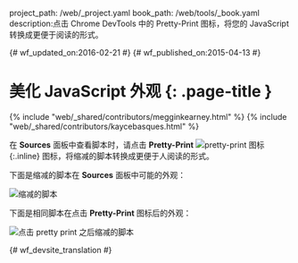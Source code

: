 project_path: /web/_project.yaml
book_path: /web/tools/_book.yaml
description:点击 Chrome DevTools 中的 Pretty-Print 图标，将您的 JavaScript 转换成更便于阅读的形式。

{# wf_updated_on:2016-02-21 #}
{# wf_published_on:2015-04-13 #}

# 美化 JavaScript 外观 {: .page-title }

{% include "web/_shared/contributors/megginkearney.html" %}
{% include "web/_shared/contributors/kaycebasques.html" %}

在 **Sources** 面板中查看脚本时，请点击 **Pretty-Print**
![pretty-print 图标](imgs/prettyprint-icon.png){:.inline} 图标，将缩减的脚本转换成更便于人阅读的形式。


下面是缩减的脚本在 **Sources** 面板中可能的外观：

![缩减的脚本](imgs/pretty-print-off.jpg)

下面是相同脚本在点击 **Pretty-Print** 图标后的外观：

![点击 pretty print 之后缩减的脚本](imgs/pretty-print-on.jpg)


{# wf_devsite_translation #}
